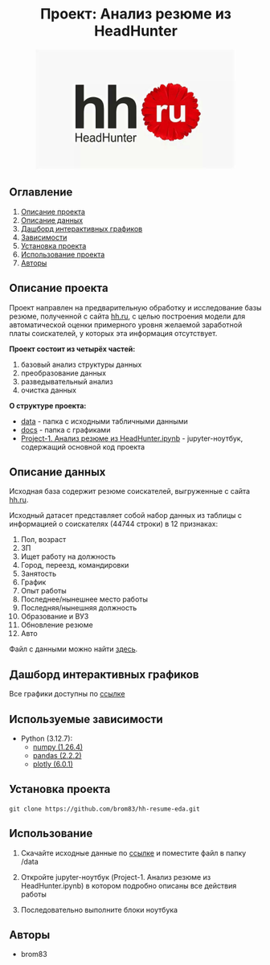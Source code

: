 # <center> Проект: Анализ резюме из HeadHunter</center>

<center> <img src = https://raw.githubusercontent.com/AndreyRysistov/DatasetsForPandas/main/hh%20label.jpg alt="drawing" style="width:400px;"></center>

## Оглавление
1. [Описание проекта](#описание-проекта)
2. [Описание данных](#описание-данных)
3. [Дашборд интерактивных графиков](#дашборд-интерактивных-графиков)
4. [Зависимости](#используемые-зависимости)
5. [Установка проекта](#установка-проекта)
6. [Использование проекта](#использование)
7. [Авторы](#авторы)

## Описание проекта

Проект направлен на предварительную обработку и исследование базы резюме, полученной с сайта [hh.ru](https://hh.ru/?hhtmFrom=main), с целью построения модели для автоматической оценки примерного уровня желаемой заработной платы соискателей, у которых эта информация отсутствует.

**Проект состоит из четырёх частей:**

1. базовый анализ структуры данных
2. преобразование данных
3. разведывательный анализ
4. очистка данных

**О структуре проекта:**
* [data](./data) - папка с исходными табличными данными
* [docs](./docs) - папка с графиками
* [Project-1. Анализ резюме из HeadHunter.ipynb](/Project-1.%20Анализ%20резюме%20из%20HeadHunter.ipynb) - jupyter-ноутбук, содержащий основной код проекта

## Описание данных

Исходная база содержит резюме соискателей, выгруженные с сайта [hh.ru](https://hh.ru/?hhtmFrom=main).

Исходный датасет представляет собой набор данных из таблицы с информацией о соискателях (44744 строки) в 12 признаках:
1. Пол, возраст
2. ЗП 
3. Ищет работу на должность
4. Город, переезд, командировки
5. Занятость
6. График
7. Опыт работы
8. Последнее/нынешнее место работы
9. Последняя/нынешняя должность
10. Образование и ВУЗ
11. Обновление резюме
12. Авто

Файл с данными можно найти [здесь](https://drive.google.com/file/d/1Kb78mAWYKcYlellTGhIjPI-bCcKbGuTn/view?usp=drive_link).

## Дашборд интерактивных графиков

Все графики доступны по [ссылке](https://brom83.github.io/hh-resume-eda/)


## Используемые зависимости
* Python (3.12.7):
    * [numpy (1.26.4)](https://numpy.org)
    * [pandas (2.2.2)](https://pandas.pydata.org)
    * [plotly (6.0.1)](https://plotly.com)

## Установка проекта

```
git clone https://github.com/brom83/hh-resume-eda.git
```

## Использование
1. Скачайте исходные данные по 
[ссылке](https://drive.google.com/file/d/1Kb78mAWYKcYlellTGhIjPI-bCcKbGuTn/view?usp=drive_link) и поместите файл в папку /data 

2. Откройте jupyter-ноутбук (Project-1. Анализ резюме из HeadHunter.ipynb) в котором подробно описаны все действия работы

3. Последовательно выполните блоки ноутбука

## Авторы

* brom83

